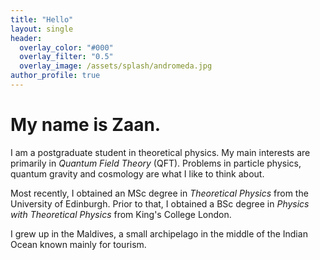 ```yaml
---
title: "Hello"
layout: single
header:
  overlay_color: "#000"
  overlay_filter: "0.5"
  overlay_image: /assets/splash/andromeda.jpg
author_profile: true
---
```

# My name is Zaan.

I am a postgraduate student in theoretical physics. My main interests are primarily in *Quantum Field Theory* (QFT). Problems in particle physics, quantum gravity and cosmology are what I like to think about.

Most recently, I obtained an MSc degree in *Theoretical Physics* from the University of Edinburgh. Prior to that, I obtained a BSc degree in *Physics with Theoretical Physics* from King's College London.

I grew up in the Maldives, a small archipelago in the middle of the Indian Ocean known mainly for tourism.